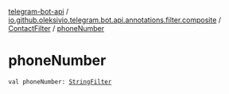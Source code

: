 [telegram-bot-api](../../index.md) / [io.github.oleksivio.telegram.bot.api.annotations.filter.composite](../index.md) / [ContactFilter](index.md) / [phoneNumber](./phone-number.md)

# phoneNumber

`val phoneNumber: `[`StringFilter`](../../io.github.oleksivio.telegram.bot.api.annotations.filter.primitive/-string-filter/index.md)